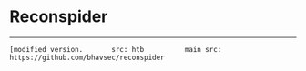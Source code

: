 # Reconspider
-----------------
    [modified version.       src: htb          main src: https://github.com/bhavsec/reconspider

